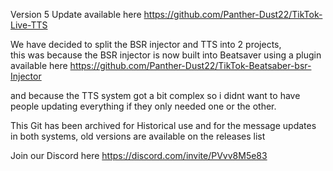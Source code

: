 Version 5 Update available here https://github.com/Panther-Dust22/TikTok-Live-TTS

We have decided to split the BSR injector and TTS into 2 projects,  
this was because the BSR injector is now built into Beatsaver using a plugin available here https://github.com/Panther-Dust22/TikTok-Beatsaber-bsr-Injector

and because the TTS system got a bit complex so i didnt want to have people updating everything if they only needed one or the other.

This Git has been archived for Historical use and for the message updates in both systems, old versions are available on the releases list  

Join our Discord here https://discord.com/invite/PVvv8M5e83

